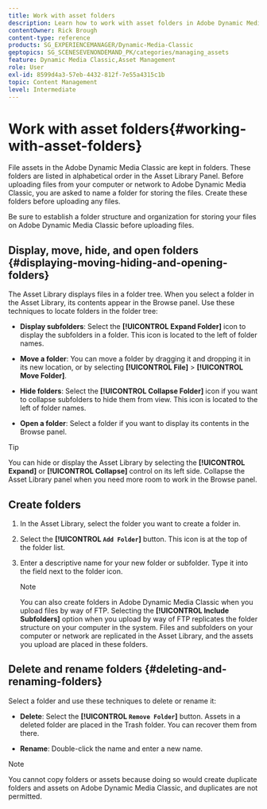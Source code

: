 ```yaml
---
title: Work with asset folders
description: Learn how to work with asset folders in Adobe Dynamic Media Classic.
contentOwner: Rick Brough
content-type: reference
products: SG_EXPERIENCEMANAGER/Dynamic-Media-Classic
geptopics: SG_SCENESEVENONDEMAND_PK/categories/managing_assets
feature: Dynamic Media Classic,Asset Management
role: User
exl-id: 8599d4a3-57eb-4432-812f-7e55a4315c1b
topic: Content Management
level: Intermediate
---
```

# Work with asset folders{#working-with-asset-folders}

File assets in the Adobe Dynamic Media Classic are kept in folders. These folders are listed in alphabetical order in the Asset Library Panel. Before uploading files from your computer or network to Adobe Dynamic Media Classic, you are asked to name a folder for storing the files. Create these folders before uploading any files.

Be sure to establish a folder structure and organization for storing your files on Adobe Dynamic Media Classic before uploading files.

## Display, move, hide, and open folders {#displaying-moving-hiding-and-opening-folders}

The Asset Library displays files in a folder tree. When you select a folder in the Asset Library, its contents appear in the Browse panel. Use these techniques to locate folders in the folder tree:

* **Display subfolders**: Select the **[!UICONTROL Expand Folder]** icon to display the subfolders in a folder. This icon is located to the left of folder names.

* **Move a folder**: You can move a folder by dragging it and dropping it in its new location, or by selecting **[!UICONTROL File]** > **[!UICONTROL Move Folder]**.

* **Hide folders**: Select the **[!UICONTROL Collapse Folder]** icon if you want to collapse subfolders to hide them from view. This icon is located to the left of folder names.

* **Open a folder**: Select a folder if you want to display its contents in the Browse panel.

>[!TIP]
>
>You can hide or display the Asset Library by selecting the **[!UICONTROL Expand]** or **[!UICONTROL Collapse]** control on its left side. Collapse the Asset Library panel when you need more room to work in the Browse panel.

## Create folders

1. In the Asset Library, select the folder you want to create a folder in.
1. Select the **[!UICONTROL `Add Folder`]** button. This icon is at the top of the folder list.
1. Enter a descriptive name for your new folder or subfolder. Type it into the field next to the folder icon.

   >[!NOTE]
   >
   >You can also create folders in Adobe Dynamic Media Classic when you upload files by way of FTP. Selecting the **[!UICONTROL Include Subfolders]** option when you upload by way of FTP replicates the folder structure on your computer in the system. Files and subfolders on your computer or network are replicated in the Asset Library, and the assets you upload are placed in these folders.

## Delete and rename folders {#deleting-and-renaming-folders}

Select a folder and use these techniques to delete or rename it:

* **Delete**: Select the **[!UICONTROL `Remove Folder`]** button. Assets in a deleted folder are placed in the Trash folder. You can recover them from there.

* **Rename**: Double-click the name and enter a new name.

>[!NOTE]
>
>You cannot copy folders or assets because doing so would create duplicate folders and assets on Adobe Dynamic Media Classic, and duplicates are not permitted.
